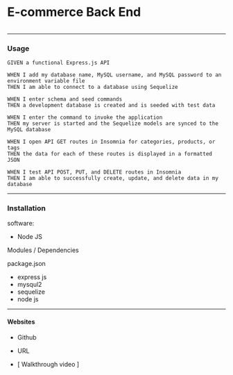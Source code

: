 # E-commerce Back End
 
#### 

######

---------------------------------------------------------------------
### Usage

```
GIVEN a functional Express.js API

WHEN I add my database name, MySQL username, and MySQL password to an environment variable file
THEN I am able to connect to a database using Sequelize

WHEN I enter schema and seed commands
THEN a development database is created and is seeded with test data

WHEN I enter the command to invoke the application
THEN my server is started and the Sequelize models are synced to the MySQL database

WHEN I open API GET routes in Insomnia for categories, products, or tags
THEN the data for each of these routes is displayed in a formatted JSON

WHEN I test API POST, PUT, and DELETE routes in Insomnia
THEN I am able to successfully create, update, and delete data in my database

```

---------------------------------------------------------------------

### Installation
software:
- Node JS

Modules / Dependencies

package.json

- express js
- mysqul2
- sequelize
- node js

---------------------------------------------------------------------


#### Websites 

- Github


- URL


- [ Walkthrough video ]

